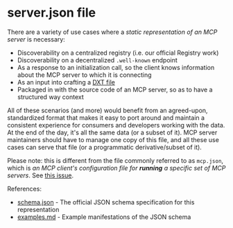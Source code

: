# server.json file

There are a variety of use cases where a _static representation of an MCP server_ is necessary:
- Discoverability on a centralized registry (i.e. our official Registry work)
- Discoverability on a decentralized `.well-known` endpoint
- As a response to an initialization call, so the client knows information about the MCP server to which it is connecting
- As an input into crafting a [DXT file](https://www.anthropic.com/engineering/desktop-extensions)
- Packaged in with the source code of an MCP server, so as to have a structured way context 

All of these scenarios (and more) would benefit from an agreed-upon, standardized format that makes it easy to port around and maintain a consistent experience for consumers and developers working with the data. At the end of the day, it's all the same data (or a subset of it). MCP server maintainers should have to manage one copy of this file, and all these use cases can serve that file (or a programmatic derivative/subset of it).

Please note: this is different from the file commonly referred to as `mcp.json`, which is _an MCP client's configuration file for **running** a specific set of MCP servers_. See [this issue](https://github.com/modelcontextprotocol/modelcontextprotocol/issues/292).

References:
- [schema.json](./schema.json) - The official JSON schema specification for this representation
- [examples.md](./examples.md) - Example manifestations of the JSON schema
